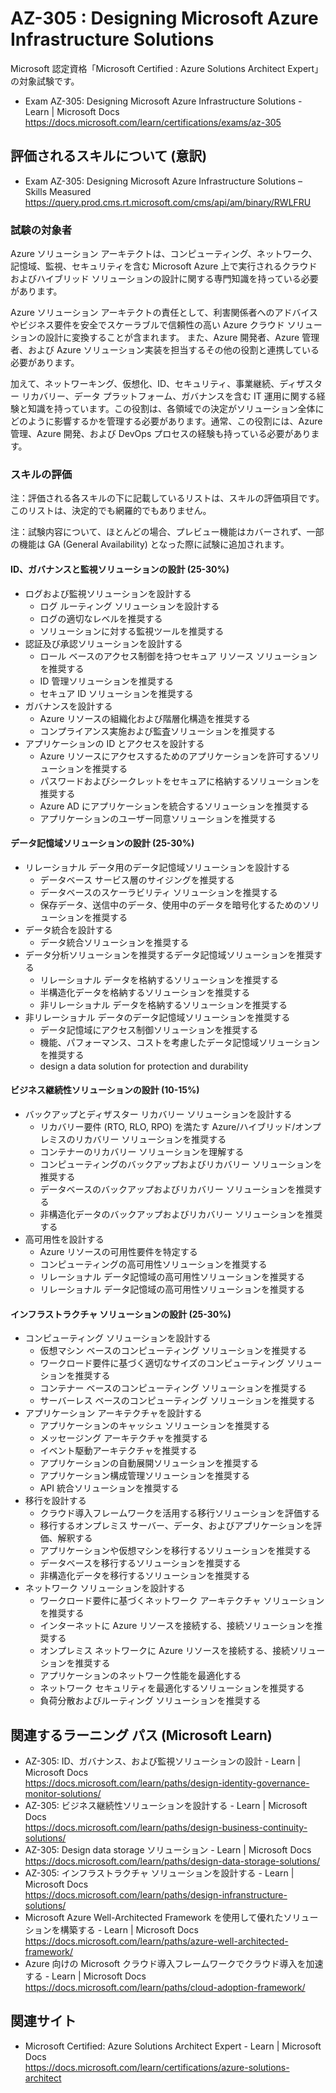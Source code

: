 # AZ-305 : Designing Microsoft Azure Infrastructure Solutions
Microsoft 認定資格「Microsoft Certified : Azure Solutions Architect Expert」の対象試験です。
- Exam AZ-305: Designing Microsoft Azure Infrastructure Solutions - Learn | Microsoft Docs  
  https://docs.microsoft.com/learn/certifications/exams/az-305

## 評価されるスキルについて (意訳)
- Exam AZ-305: Designing Microsoft Azure Infrastructure Solutions – Skills Measured
https://query.prod.cms.rt.microsoft.com/cms/api/am/binary/RWLFRU

### 試験の対象者
Azure ソリューション アーキテクトは、コンピューティング、ネットワーク、記憶域、監視、セキュリティを含む Microsoft Azure 上で実行されるクラウドおよびハイブリッド ソリューションの設計に関する専門知識を持っている必要があります。

Azure ソリューション アーキテクトの責任として、利害関係者へのアドバイスやビジネス要件を安全でスケーラブルで信頼性の高い Azure クラウド ソリューションの設計に変換することが含まれます。 また、Azure 開発者、Azure 管理者、および Azure ソリューション実装を担当するその他の役割と連携している必要があります。

加えて、ネットワーキング、仮想化、ID、セキュリティ、事業継続、ディザスター リカバリー、データ プラットフォーム、ガバナンスを含む IT 運用に関する経験と知識を持っています。この役割は、各領域での決定がソリューション全体にどのように影響するかを管理する必要があります。通常、この役割には、Azure 管理、Azure 開発、および DevOps プロセスの経験も持っている必要があります。

### スキルの評価
注：評価される各スキルの下に記載しているリストは、スキルの評価項目です。このリストは、決定的でも網羅的でもありません。

注：試験内容について、ほとんどの場合、プレビュー機能はカバーされず、一部の機能は GA (General Availability) となった際に試験に追加されます。

#### ID、ガバナンスと監視ソリューションの設計 (25-30%)
- ログおよび監視ソリューションを設計する
  - ログ ルーティング ソリューションを設計する
  - ログの適切なレベルを推奨する
  - ソリューションに対する監視ツールを推奨する
- 認証及び承認ソリューションを設計する
  - ロール ベースのアクセス制御を持つセキュア リソース ソリューションを推奨する
  - ID 管理ソリューションを推奨する
  - セキュア ID ソリューションを推奨する
- ガバナンスを設計する
  - Azure リソースの組織化および階層化構造を推奨する
  - コンプライアンス実施および監査ソリューションを推奨する
- アプリケーションの ID とアクセスを設計する
  - Azure リソースにアクセスするためのアプリケーションを許可するソリューションを推奨する
  - パスワードおよびシークレットをセキュアに格納するソリューションを推奨する
  - Azure AD にアプリケーションを統合するソリューションを推奨する
  - アプリケーションのユーザー同意ソリューションを推奨する
#### データ記憶域ソリューションの設計 (25-30%)
- リレーショナル データ用のデータ記憶域ソリューションを設計する
  - データベース サービス層のサイジングを推奨する
  - データベースのスケーラビリティ ソリューションを推奨する
  - 保存データ、送信中のデータ、使用中のデータを暗号化するためのソリューションを推奨する
- データ統合を設計する
  - データ統合ソリューションを推奨する
- データ分析ソリューションを推奨するデータ記憶域ソリューションを推奨する
  - リレーショナル データを格納するソリューションを推奨する
  - 半構造化データを格納するソリューションを推奨する
  - 非リレーショナル データを格納するソリューションを推奨する
- 非リレーショナル データのデータ記憶域ソリューションを推奨する
  - データ記憶域にアクセス制御ソリューションを推奨する
  - 機能、パフォーマンス、コストを考慮したデータ記憶域ソリューションを推奨する
  - design a data solution for protection and durability
#### ビジネス継続性ソリューションの設計 (10-15%)
- バックアップとディザスター リカバリー ソリューションを設計する
  - リカバリー要件 (RTO, RLO, RPO) を満たす Azure/ハイブリッド/オンプレミスのリカバリー ソリューションを推奨する
  - コンテナーのリカバリー ソリューションを理解する
  - コンピューティングのバックアップおよびリカバリー ソリューションを推奨する
  - データベースのバックアップおよびリカバリー ソリューションを推奨する
  - 非構造化データのバックアップおよびリカバリー ソリューションを推奨する
- 高可用性を設計する
  - Azure リソースの可用性要件を特定する
  - コンピューティングの高可用性ソリューションを推奨する
  - リレーショナル データ記憶域の高可用性ソリューションを推奨する
  - リレーショナル データ記憶域の高可用性ソリューションを推奨する
#### インフラストラクチャ ソリューションの設計 (25-30%)
- コンピューティング ソリューションを設計する
  - 仮想マシン ベースのコンピューティング ソリューションを推奨する
  - ワークロード要件に基づく適切なサイズのコンピューティング ソリューションを推奨する
  - コンテナー ベースのコンピューティング ソリューションを推奨する
  - サーバーレス ベースのコンピューティング ソリューションを推奨する
- アプリケーション アーキテクチャを設計する
  - アプリケーションのキャッシュ ソリューションを推奨する
  - メッセージング アーキテクチャを推奨する
  - イベント駆動アーキテクチャを推奨する
  - アプリケーションの自動展開ソリューションを推奨する
  - アプリケーション構成管理ソリューションを推奨する
  - API 統合ソリューションを推奨する
- 移行を設計する
  - クラウド導入フレームワークを活用する移行ソリューションを評価する
  - 移行するオンプレミス サーバー、データ、およびアプリケーションを評価、解釈する
  - アプリケーションや仮想マシンを移行するソリューションを推奨する
  - データベースを移行するソリューションを推奨する
  - 非構造化データを移行するソリューションを推奨する
- ネットワーク ソリューションを設計する
  - ワークロード要件に基づくネットワーク アーキテクチャ ソリューションを推奨する
  - インターネットに Azure リソースを接続する、接続ソリューションを推奨する
  - オンプレミス ネットワークに Azure リソースを接続する、接続ソリューションを推奨する
  - アプリケーションのネットワーク性能を最適化する
  - ネットワーク セキュリティを最適化するソリューションを推奨する
  - 負荷分散およびルーティング ソリューションを推奨する

## 関連するラーニング パス (Microsoft Learn)
- AZ-305: ID、ガバナンス、および監視ソリューションの設計 - Learn | Microsoft Docs  
https://docs.microsoft.com/learn/paths/design-identity-governance-monitor-solutions/
- AZ-305: ビジネス継続性ソリューションを設計する - Learn | Microsoft Docs  
https://docs.microsoft.com/learn/paths/design-business-continuity-solutions/
- AZ-305: Design data storage ソリューション - Learn | Microsoft Docs  
https://docs.microsoft.com/learn/paths/design-data-storage-solutions/
- AZ-305: インフラストラクチャ ソリューションを設計する - Learn | Microsoft Docs  
https://docs.microsoft.com/learn/paths/design-infranstructure-solutions/
- Microsoft Azure Well-Architected Framework を使用して優れたソリューションを構築する - Learn | Microsoft Docs  
https://docs.microsoft.com/learn/paths/azure-well-architected-framework/
- Azure 向けの Microsoft クラウド導入フレームワークでクラウド導入を加速する - Learn | Microsoft Docs  
https://docs.microsoft.com/learn/paths/cloud-adoption-framework/

## 関連サイト
- Microsoft Certified: Azure Solutions Architect Expert - Learn | Microsoft Docs  
https://docs.microsoft.com/learn/certifications/azure-solutions-architect
